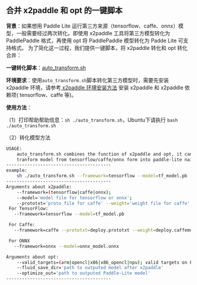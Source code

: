 ## 合并 x2paddle 和 opt 的一键脚本

**背景**：如果想用 Paddle Lite 运行第三方来源（tensorflow、caffe、onnx）模型，一般需要经过两次转化。即使用 x2paddle 工具将第三方模型转化为 PaddlePaddle 格式，再使用 opt 将 PaddlePaddle 模型转化为 Padde Lite 可支持格式。
为了简化这一过程，我们提供一键脚本，将 x2paddle 转化和 opt 转化合并：

**一键转化脚本**：[auto_transform.sh](https://github.com/PaddlePaddle/Paddle-Lite/blob/release/v2.3/lite/tools/auto_transform.sh)


**环境要求**：使用`auto_transform.sh`脚本转化第三方模型时，需要先安装 x2paddle 环境，请参考[ x2paddle 环境安装方法](https://github.com/PaddlePaddle/X2Paddle#环境依赖) 安装 x2paddle 和 x2paddle 依赖项( tensorflow、caffe 等)。

**使用方法**：

（1）打印帮助帮助信息：`sh ./auto_transform.sh`，Ubuntu下请执行 `bash ./auto_transform.sh`

（2）转化模型方法

```bash
USAGE:
    auto_transform.sh combines the function of x2paddle and opt, it can 
    tranform model from tensorflow/caffe/onnx form into paddle-lite naive-buffer form.
----------------------------------------
example:
    sh ./auto_transform.sh --framework=tensorflow --model=tf_model.pb --optimize_out=opt_model_result
----------------------------------------
Arguments about x2paddle:
    --framework=(tensorflow|caffe|onnx);
    --model='model file for tensorflow or onnx';
    --prototxt='proto file for caffe' --weight='weight file for caffe'
 For TensorFlow:
   --framework=tensorflow --model=tf_model.pb

 For Caffe:
   --framework=caffe --prototxt=deploy.prototxt --weight=deploy.caffemodel

 For ONNX
   --framework=onnx --model=onnx_model.onnx

Arguments about opt:
    --valid_targets=(arm|opencl|x86|x86_opencl|npu); valid targets on Paddle-Lite.
    --fluid_save_dir='path to outputed model after x2paddle'
    --optimize_out='path to outputed Paddle-Lite model'
----------------------------------------
```
